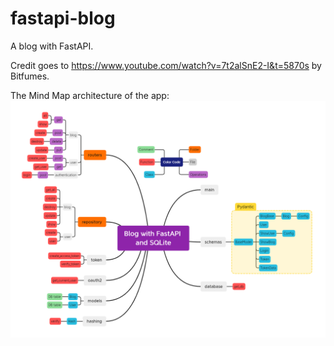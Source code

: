 # fastapi-blog
A blog with FastAPI.

Credit goes to https://www.youtube.com/watch?v=7t2alSnE2-I&t=5870s by Bitfumes.

 The Mind Map architecture of the app:
![alt text](mindmap_architecture.png)
